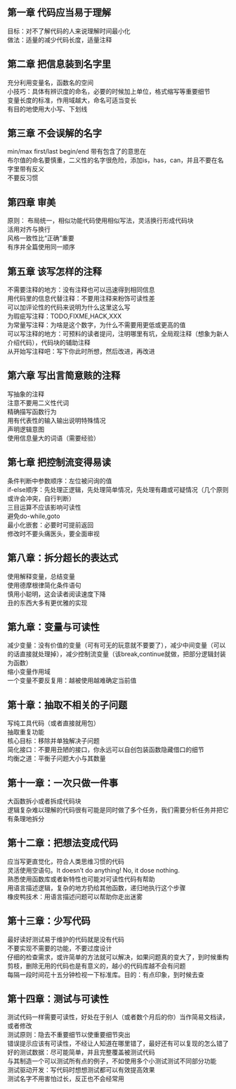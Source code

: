 ## 第一章 代码应当易于理解  
目标：对不了解代码的人来说理解时间最小化  
做法：适量的减少代码长度，适量注释  
## 第二章 把信息装到名字里  
充分利用变量名，函数名的空间  
小技巧：具体有辨识度的命名，必要的时候加上单位，格式缩写等重要细节  
变量长度的标准，作用域越大，命名可适当变长  
有目的地使用大小写、下划线  
## 第三章 不会误解的名字  
min/max first/last begin/end 带有包含了的意思在  
布尔值的命名要慎重，二义性的名字很危险，添加is，has，can，并且不要在名字里带有反义  
不要反习惯  
## 第四章 审美  
原则： 布局统一，相似功能代码使用相似写法，灵活换行形成代码块  
活用对齐与换行  
风格一致性比“正确”重要  
有序并全篇使用同一顺序  
## 第五章 该写怎样的注释  
不需要注释的地方：没有注释也可以迅速得到相同信息  
用代码里的信息代替注释：不要用注释来粉饰可读性差  
可以加评论性的代码来说明为什么这里这么写  
为瑕疵写注释：TODO,FIXME,HACK,XXX  
为常量写注释：为啥是这个数字，为什么不需要用更低或更高的值  
可以写注释的地方：可预料的读者提问，注明哪里有坑，全局观注释（想象为新人介绍代码），代码块的辅助注释  
从开始写注释吧：写下你此时所想，然后改进，再改进  
## 第六章 写出言简意赅的注释  
写抽象的注释  
注意不要用二义性代词  
精确描写函数行为  
用有代表性的输入输出说明特殊情况  
声明逻辑意图  
使用信息量大的词语（需要经验）  
## 第七章 把控制流变得易读  
条件判断中参数顺序：左位被问询的值  
if-else顺序：先处理正逻辑，先处理简单情况，先处理有趣或可疑情况（几个原则或许会冲突，自行判断）  
三目运算不应该影响可读性  
避免do-while,goto  
最小化嵌套：必要时可提前返回  
修改时不要头痛医头，要全面审视  
## 第八章：拆分超长的表达式  
使用解释变量，总结变量  
使用德摩根律简化条件语句  
慎用小聪明，这会读者阅读速度下降  
丑的东西大多有更优雅的实现  
## 第九章：变量与可读性  
减少变量：没有价值的变量（可有可无的玩意就不要要了），减少中间变量（可以的话直接就处理掉），减少控制流变量（该break,continue就做，把部分逻辑封装为函数）  
缩小变量作用域  
一个变量不要反复用：越被使用越难确定当前值  
## 第十章：抽取不相关的子问题  
写纯工具代码（或者直接就用包）  
抽取重复功能  
核心目标：移除并单独解决子问题  
简化接口：不要用丑陋的接口，你永远可以自创包装函数隐藏借口的细节  
均衡之道：平衡子问题大小与其数量  
## 第十一章：一次只做一件事  
大函数拆小或者拆成代码块  
逻辑复杂难以理解的代码很有可能是同时做了多个任务，我们需要分析任务并把它有条理地拆分  
## 第十二章：把想法变成代码  
应当写更直觉化，符合人类思维习惯的代码  
灵活使用空语句。It doesn’t do anything! No, it dose nothing.  
熟悉使用函数库或者新特性也可能对可读性代码有帮助  
用语言描述逻辑，复杂的地方扔给其他函数，递归地执行这个步骤  
橡皮鸭技术：用语言描述问题可以帮助你走出迷雾  
## 第十三章：少写代码  
最好读好测试易于维护的代码就是没有代码  
不要实现不需要的功能，不要过度设计  
仔细的检查需求，或许简单的方法就可以解决，如果问题真的变大了，到时候重构  
剪枝，删除无用的代码也是有意义的，越小的代码库越不会有问题  
每隔一段时间花十五分钟检视一下标准库。目的：有点印象，到时候去查  
## 第十四章：测试与可读性  
测试代码一样需要可读性，好处在于别人（或者数个月后的你）当作简易文档读，或者修改  
测试原则：隐去不重要细节以使重要细节突出  
错误提示应该有可读性，不经让人知道在哪里错了，最好还有可以复现的怎么错了  
好的测试数据：尽可能简单，并且完整覆盖被测试代码  
与其制造一个可以测试所有点的例子，不如使用多个小测试测试不同部分功能  
测试驱动开发：写代码时想想测试都可以有效提高效果  
测试名字不用害怕过长，反正也不会经常用  
